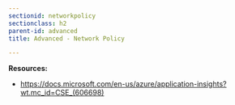 ```yaml
---
sectionid: networkpolicy
sectionclass: h2
parent-id: advanced
title: Advanced - Network Policy

---
```



**Resources:**
- <https://docs.microsoft.com/en-us/azure/application-insights?wt.mc_id=CSE_(606698)>
